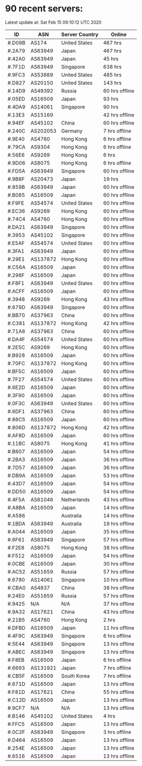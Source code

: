 # 90 recent servers:

Latest update at: Sat Feb 15 09:10:12 UTC 2020

| ID | ASN | Server Country | Online |
| -- | --- | -------------- | ------ |
| #.D09B | AS174 | United States | 467 hrs |
| #.2A79 | AS63949 | Japan | 467 hrs |
| #.42A0 | AS63949 | Japan | 45 hrs |
| #.7F1D | AS63949 | Singapore | 638 hrs |
| #.9FC3 | AS53889 | United States | 485 hrs |
| #.D827 | AS20150 | United States | 143 hrs |
| #.14D9 | AS49392 | Russia | 60 hrs offline |
| #.05ED | AS16509 | Japan | 93 hrs |
| #.4DA9 | AS14061 | Singapore | 90 hrs |
| #.13E3 | AS15169 |  | 42 hrs offline |
| #.94EF | AS45102 | China | 60 hrs offline |
| #.240C | AS202053 | Germany | 7 hrs offline |
| #.9E40 | AS4760 | Hong Kong | 6 hrs offline |
| #.79CA | AS9304 | Hong Kong | 6 hrs offline |
| #.56E6 | AS9269 | Hong Kong | 6 hrs |
| #.9D06 | AS8075 | Hong Kong | 6 hrs offline |
| #.FD5A | AS63949 | Singapore | 60 hrs offline |
| #.9B8F | AS20473 | Japan | 19 hrs |
| #.859B | AS63949 | Japan | 60 hrs offline |
| #.B085 | AS16509 | Japan | 60 hrs offline |
| #.F9FE | AS54574 | United States | 60 hrs offline |
| #.EC36 | AS9269 | Hong Kong | 60 hrs offline |
| #.74C4 | AS4760 | Hong Kong | 60 hrs offline |
| #.DA21 | AS63949 | Singapore | 60 hrs offline |
| #.3953 | AS45102 | Singapore | 60 hrs offline |
| #.E5AF | AS54574 | United States | 60 hrs offline |
| #.3FA1 | AS63949 | Japan | 60 hrs offline |
| #.29E1 | AS137872 | Hong Kong | 60 hrs offline |
| #.C56A | AS16509 | Japan | 60 hrs offline |
| #.298F | AS16509 | Japan | 60 hrs offline |
| #.F8F1 | AS63949 | United States | 60 hrs offline |
| #.ACFF | AS16509 | Japan | 60 hrs offline |
| #.3948 | AS9269 | Hong Kong | 43 hrs offline |
| #.679D | AS63949 | Singapore | 60 hrs offline |
| #.BB70 | AS37963 | China | 60 hrs offline |
| #.C381 | AS137872 | Hong Kong | 42 hrs offline |
| #.71A8 | AS37963 | China | 60 hrs offline |
| #.DA4F | AS54574 | United States | 60 hrs offline |
| #.2E5C | AS9269 | Hong Kong | 60 hrs offline |
| #.B928 | AS16509 | Japan | 60 hrs offline |
| #.70FC | AS137872 | Hong Kong | 60 hrs offline |
| #.BF5C | AS16509 | Japan | 60 hrs offline |
| #.7F27 | AS54574 | United States | 60 hrs offline |
| #.6E2D | AS16509 | Japan | 60 hrs offline |
| #.3F90 | AS16509 | Japan | 60 hrs offline |
| #.0F3C | AS63949 | United States | 60 hrs offline |
| #.6DF1 | AS37963 | China | 60 hrs offline |
| #.86C5 | AS16509 | Japan | 60 hrs offline |
| #.806D | AS137872 | Hong Kong | 42 hrs offline |
| #.AF8D | AS16509 | Japan | 60 hrs offline |
| #.11BC | AS8075 | Hong Kong | 41 hrs offline |
| #.B607 | AS16509 | Japan | 54 hrs offline |
| #.2BA3 | AS16509 | Japan | 36 hrs offline |
| #.7D57 | AS16509 | Japan | 36 hrs offline |
| #.DB9A | AS16509 | Japan | 53 hrs offline |
| #.43D7 | AS16509 | Japan | 54 hrs offline |
| #.DD50 | AS16509 | Japan | 54 hrs offline |
| #.4F5A | AS61046 | Netherlands | 43 hrs offline |
| #.A8BA | AS16509 | Japan | 14 hrs offline |
| #.A586 |  | Australia | 14 hrs offline |
| #.1BDA | AS63949 | Australia | 19 hrs offline |
| #.A044 | AS16509 | Japan | 35 hrs offline |
| #.6F61 | AS63949 | Singapore | 57 hrs offline |
| #.F2E8 | AS8075 | Hong Kong | 38 hrs offline |
| #.F512 | AS16509 | Japan | 54 hrs offline |
| #.0CBE | AS16509 | Japan | 30 hrs offline |
| #.AC52 | AS51659 | Russia | 57 hrs offline |
| #.6780 | AS14061 | Singapore | 10 hrs offline |
| #.CBA0 | AS4837 | China | 38 hrs offline |
| #.24E0 | AS51659 | Russia | 57 hrs offline |
| #.9425 | N/A | N/A | 37 hrs offline |
| #.9A32 | AS17621 | China | 43 hrs offline |
| #.21B5 | AS4760 | Hong Kong | 2 hrs |
| #.DFBD | AS16509 | Japan | 11 hrs offline |
| #.4F9C | AS63949 | Singapore | 6 hrs offline |
| #.5E44 | AS63949 | Singapore | 13 hrs offline |
| #.ABEC | AS63949 | Singapore | 13 hrs offline |
| #.F8EB | AS16509 | Japan | 6 hrs offline |
| #.6693 | AS131921 | Japan | 7 hrs offline |
| #.CB5F | AS16509 | South Korea | 7 hrs offline |
| #.671D | AS16509 | Japan | 13 hrs offline |
| #.F81D | AS17621 | China | 55 hrs offline |
| #.C12D | AS16509 | Japan | 13 hrs offline |
| #.9CF7 | N/A | N/A | 13 hrs offline |
| #.B146 | AS45102 | United States | 4 hrs |
| #.FFC5 | AS16509 | Japan | 13 hrs offline |
| #.0C2F | AS63949 | Singapore | 3 hrs offline |
| #.D464 | AS16509 | Japan | 13 hrs offline |
| #.254E | AS16509 | Japan | 13 hrs offline |
| #.6516 | AS16509 | Japan | 13 hrs offline |

